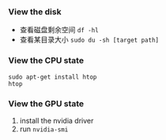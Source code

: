 ### View the disk
* 查看磁盘剩余空间 `df -hl`
* 查看某目录大小 `sudo du -sh [target path]`

### View the CPU state
```
sudo apt-get install htop
htop
```

### View the GPU state

1) install the nvidia driver
2) run `nvidia-smi`
